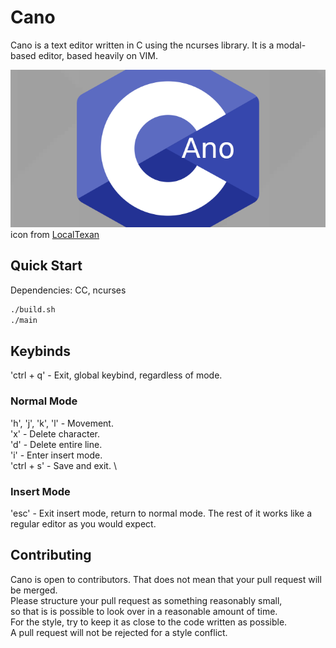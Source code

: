 # Cano
Cano is a text editor written in C using the ncurses library.
It is a modal-based editor, based heavily on VIM. 

![Cano icon](cano.png)
icon from [LocalTexan](https://github.com/LocalTexan)

## Quick Start
Dependencies: CC, ncurses
```sh
./build.sh
./main
```

## Keybinds
'ctrl + q' - Exit, global keybind, regardless of mode.
### Normal Mode
'h', 'j', 'k', 'l' - Movement. \
'x' - Delete character. \
'd' - Delete entire line. \
'i' - Enter insert mode. \
'ctrl + s' - Save and exit. \

### Insert Mode
'esc' - Exit insert mode, return to normal mode.
The rest of it works like a regular editor as you would expect.

## Contributing
Cano is open to contributors. That does not mean that your pull request will be merged. \
Please structure your pull request as something reasonably small, \
so that is is possible to look over in a reasonable amount of time. \
For the style, try to keep it as close to the code written as possible. \
A pull request will not be rejected for a style conflict.
